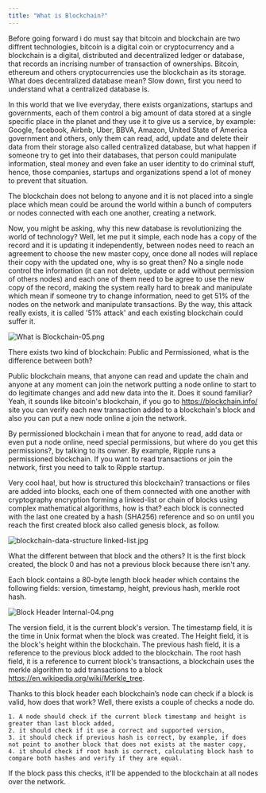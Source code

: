 ```yaml
---
title: "What is Blockchain?"
---
```




Before going forward i do must say that bitcoin and blockchain are two diffrent technologies, bitcoin is a digital coin or cryptocurrency and a blockchain is a digital, distributed and decentralized ledger or database, that records an incrising number of transaction of ownerships. Bitcoin, ethereum and others cryptocurrencies use the blockchain as its storage. What does decentralized database mean? Slow down, first you need to understand what a centralized database is.

In this world that we live everyday, there exists organizations, startups and governments, each of them control a big amount of data stored at a single specific place in the planet and they use it to give us a service, by example: Google, facebook, Airbnb, Uber, BBVA, Amazon, United State of America government and others, only them can read, add, update and delete their data from their storage also called centralized database, but what happen if someone try to get into their databases, that  person could manipulate information, steal money and even fake an user identity to do criminal stuff, hence, those companies, startups and organizations spend a lot of money to prevent that situation.

The blockchain does not belong to anyone and it is not placed into a single place which mean could be around the world within a bunch of computers or nodes connected with each one another, creating a network.

Now, you might be asking, why this new database is revolutionizing the world of technology? Well, let me put it simple, each node has a copy of the record and it is updating it independently, between nodes need to reach an agreement to choose the new master copy, once done all nodes will replace their copy with the updated one, why is so great then? No a single node control the information (it can not delete, update or add without permission of others nodes) and each one of them need to be agree to use the new copy of the record, making the system really hard to break and manipulate which mean if someone try to change information, need to get 51% of the nodes on the network and manipulate transactions. By the way, this attack really exists, it is called '51% attack' and each existing blockchain could suffer it.

![What is Blockchain-05.png](/user-guides/blockchain/What-is-Blockchain-05.png)

There exists two kind of blockchain: Public and Permissioned, what is the difference between both?

Public blockchain means, that anyone can read and update the chain and anyone at any moment can join the network putting a node online to start to do legitimate changes and add new data into the it.  Does it sound familiar? Yeah, it sounds like bitcoin's blockchain, if you go to https://blockchain.info/ site you can verify each new transaction added to a blockchain's block and also you can put a new node online a join the network.

By permissioned blockchain i mean that for anyone to read, add data or even put a node online, need special permissions, but where do you get this permissions?, by talking to its owner. By example, Ripple runs a permissioned blockchain. If you want to read transactions or join the network, first you need to talk to Ripple startup.

Very cool haa!, but how is structured this blockchain? transactions or files are added into blocks, each one of them connected with one another with cryptography encryption forming a linked-list or chain of blocks using complex mathematical algorithms, how is that? each block is connected with the last one created by a hash (SHA256) reference and so on until you reach the first created block also called genesis block, as follow.

![blockchain-data-structure linked-list.jpg](/user-guides/blockchain/blockchain-data-structure-linked-list.jpg)

What the different between that block and the others? It is the first block created, the block 0 and has not a previous block because there isn't any.

Each block contains a 80-byte length block header which contains the following fields: version, timestamp, height, previous hash, merkle root hash.

![Block Header Internal-04.png](/user-guides/blockchain/Block-Header-Internal-04.png)

The version field, it is the current block's version.
The timestamp field, it is the time in Unix format when the block was created.
The Height field, it is the block's height within the blockchain.
The previous hash field, it is a reference to the previous block added to the blockchain.
The root hash field, it is a reference to current block's transactions, a blockchain uses the merkle algorithm to add transactions to a block https://en.wikipedia.org/wiki/Merkle_tree.

Thanks to this block header each blockchain’s node can check if a block is valid, how does that work? Well, there exists a couple of checks a node do.

	1. A node should check if the current block timestamp and height is greater than last block added,
	2. it should check if it use a correct and supported version,
	3. it should check if previous hash is correct, by example, if does not point to another block that does not exists at the master copy,
	4. it should check if root hash is correct, calculating block hash to compare both hashes and verify if they are equal.

If the block pass this checks, it'll be appended to the blockchain at all nodes over the network.
